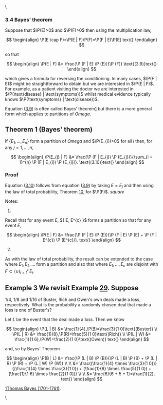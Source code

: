 \



### 3.4 Bayes' theorem

Suppose that $\P(E)>0$ and $\P(F)>0$ then using
the multiplication law,

$$
\begin{align}
\P(E \cap F)=\P(E | F)\P(F)=\P(F | E)\P(E) text{}
\end{align}
$$

so that

$$
\begin{align}
\P(E | F) &= \frac{\P (F | E) \P (E)}{\P (F)} \text{(3.9)}text{}
\end{align}
$$

which gives a formula for reversing the conditioning. In many cases,
$\P(F | E)$ might be straightforward to obtain but we
are interested in $\P(E | F)$. For example, as a
patient visiting the doctor we are interested in
$\P(\text{disease} | \text{symptoms})$ whilst medical
evidence typically knows
$\P(\text{symptoms} | \text{disease})$.

Equation ([3.9](#x20-32002r3.9)) is often called Bayes'
theorem[1](#fn1x3) but there is a more general form which applies to
partitions of $Omega$.

## Theorem 1 (Bayes' theorem)
If $\{ E_{1}, … ⁡, E_{n} \}$ form a partition of $Omega$
and $\P(E_{i})>0$ for all $i$ then, for any $j=1,…⁡,n$,

$$
\begin{align}
\P(E_{j} | F) &= \frac{\P (F | E_{j}) \P (E_{j})}{\sum_{i = 1}^{n} \P (F | E_{i}) \P (E_{i})}. \text{(3.10)}text{}
\end{align}
$$

### Proof
 Equation ([3.10](#x20-32005r3.10)) follows from equation
([3.9](#x20-32002r3.9)) by taking $E=E_{j}$ and then using the law of
total probability, Theorem [10](nose9.htm#x19-3100710), for
$\P(F)$. $square$

Notes:

1.  

Recall that for any event $E$, $\{ E, E^{c} }$ forms a
partition so that for any event $E$,

$$
\begin{align}
\P(E | F) &= \frac{\P (F | E) \P (E)}{\P (F | E) \P (E) + \P (F | E^{c}) \P (E^{c})}. text{}
\end{align}
$$

2.  

As with the law of total probability, the result can be extended to the
case where $E_{1},E_{2},…⁡$ form a partition and also that where
$E_{1},…⁡,E_{n}$ are disjoint with
$F\subset(\cup ⁡)_{i = 1}^{n}E_{i}$.

## Example 3 We revisit Example [29](nose9.htm#x19-3101529). Suppose
$1/4$, $1/8$ and $1/16$ of Buster, Rich and Owen's own deals made a
loss, respectively. What is the probability a randomly chosen deal that
made a loss is one of Buster's?

Let $L$ be the event that the deal made a loss. Then we know

$$
\begin{align}
\P(L | B) &= \frac{1}{4},\P(B)=\frac{3}{1 0}\text{(Buster)}  \\ \P(L | R) &= \frac{1}{8},\P(R)=\frac{5}{1 0}\text{(Rich)}  \\ \P(L | W) &= \frac{1}{1 6},\P(W)=\frac{2}{1 0}\text{(Owen)} text{}
\end{align}
$$

and, so by Bayes' Theorem

$$
\begin{align}
\P(B | L) &= \frac{\P (L | B) \P (B)}{\P (L | B) \P (B) + \P (L | R) \P (R) + \P (L | W) \P (W)}  \\  \\ &= \frac{(\frac{1}{4} \times \frac{3}{1 0})}{(\frac{1}{4} \times \frac{3}{1 0}) + (\frac{1}{8} \times \frac{5}{1 0}) + (\frac{1}{1 6} \times \frac{2}{1 0})}  \\  \\ &= \frac{6}{6 + 5 + 1}=\frac{1}{2}. text{}
\end{align}
$$

[1](#fn1x3-bk)[Thomas Bayes
(1701-1761)](https://en.wikipedia.org/wiki/Thomas_Bayes).

\


